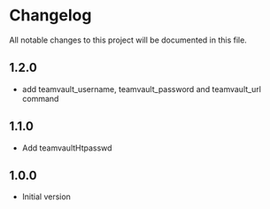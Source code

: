 # Changelog

All notable changes to this project will be documented in this file.

## 1.2.0

- add teamvault_username, teamvault_password and teamvault_url command

## 1.1.0

- Add teamvaultHtpasswd

## 1.0.0

- Initial version
